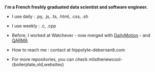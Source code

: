 **I'm a French freshly graduated data scientist and software engineer.**

* I use daily : .py, .js, .ts, .html, .css, .sh

* I use weekly : .c, .cpp

* Before, I worked at Watchever - now merged with [DailyMotion](https://www.dailymotion.com/) - and [QARMA](https://qarma.lis-lab.fr/)

* How to reach me : contact at hippolyte-debernardi.com

* For more repositories, you can check mlisthenewcool-{boilerplate,old,websites}
